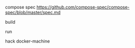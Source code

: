 compose spec https://github.com/compose-spec/compose-spec/blob/master/spec.md

build

run

hack docker-machine